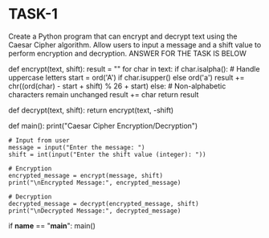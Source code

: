 # TASK-1
Create a Python program that can encrypt and decrypt text using the Caesar Cipher algorithm. Allow users to input a message and a shift value to perform encryption and decryption.
ANSWER FOR THE TASK IS BELOW 

def encrypt(text, shift):
    result = ""
    for char in text:
        if char.isalpha():
            # Handle uppercase letters
            start = ord('A') if char.isupper() else ord('a')
            result += chr((ord(char) - start + shift) % 26 + start)
        else:
            # Non-alphabetic characters remain unchanged
            result += char
    return result

def decrypt(text, shift):
    return encrypt(text, -shift)

def main():
    print("Caesar Cipher Encryption/Decryption")

    # Input from user
    message = input("Enter the message: ")
    shift = int(input("Enter the shift value (integer): "))

    # Encryption
    encrypted_message = encrypt(message, shift)
    print("\nEncrypted Message:", encrypted_message)

    # Decryption
    decrypted_message = decrypt(encrypted_message, shift)
    print("\nDecrypted Message:", decrypted_message)

if __name__ == "__main__":
    main()

